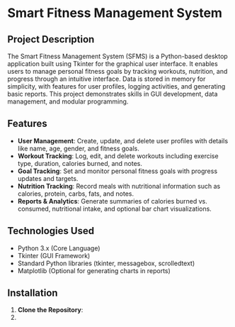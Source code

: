 # Smart Fitness Management System

## Project Description

The Smart Fitness Management System (SFMS) is a Python-based desktop application built using Tkinter for the graphical user interface. It enables users to manage personal fitness goals by tracking workouts, nutrition, and progress through an intuitive interface. Data is stored in memory for simplicity, with features for user profiles, logging activities, and generating basic reports. This project demonstrates skills in GUI development, data management, and modular programming.

## Features

- **User Management**: Create, update, and delete user profiles with details like name, age, gender, and fitness goals.
- **Workout Tracking**: Log, edit, and delete workouts including exercise type, duration, calories burned, and notes.
- **Goal Tracking**: Set and monitor personal fitness goals with progress updates and targets.
- **Nutrition Tracking**: Record meals with nutritional information such as calories, protein, carbs, fats, and notes.
- **Reports & Analytics**: Generate summaries of calories burned vs. consumed, nutritional intake, and optional bar chart visualizations.

## Technologies Used

- Python 3.x (Core Language)
- Tkinter (GUI Framework)
- Standard Python libraries (tkinter, messagebox, scrolledtext)
- Matplotlib (Optional for generating charts in reports)

## Installation

1. **Clone the Repository**:
2.